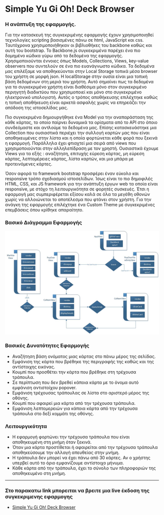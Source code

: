 # Simple Yu Gi Oh! Deck Browser


### Η ανάπτυξη της εφαρμογής.

Για την κατασκευή της συγκεκριμένης εφαρμογής έχουν  χρησιμοποιηθεί τεχνολογίες  scripting βασισμένες πάνω σε html, JavaScript και css. Ταυτόχρονα χρησιμοποιήθηκαν οι βιβλιοθήκες του backbone καθώς και αυτή του bootstrap. Το Backbone.js συγκεκριμένα παρέχει ένα  πιο δομημένο κώδικα γύρω από τα δεδομένα της εφαρμογής. Χρησιμοποιούνται  έννοιες όπως Models, Collections, Views, key-value observers που συντελούν σε ένα πιο ευανάγνωστο κώδικα. Τα δεδομένα μας επιλέξαμε να αποθηκεύονται στην  Local Storage τοπικά μέσα browser του χρήστη σε μορφή json. Η localStorage στην ουσία είναι μια τοπική βάση δεδομένων στη μεριά του χρήστη. Αυτό σημαίνει πως τα δεδομένα για το συγκεκριμένο χρήστη είναι διαθέσιμα μόνο στον συγκεκριμένο περιηγητή διαδικτύου που χρησιμοποιεί και μόνο στο συγκεκριμένο ηλεκτρονικό υπολογιστή. Αυτός ο τρόπος αποθήκευσης επιλέχτηκε καθώς η τοπική αποθήκευση είναι αρκετά ασφαλής χωρίς να επηρεάζει την απόδοση της ιστοσελίδας μας.

Πιο συγκεκριμένα δημιουργήθηκε ένα Model για την αναπαράσταση της κάθε κάρτας, το οποίo παίρνει δυναμικά τα ορίσματα από το API στο όποιο συνδεόμαστε και αντλούμε τα δεδομένα μας. Επίσης κατασκευάστηκε μια Collection που ουσιαστικά περιέχει την συλλογή καρτών μας που είναι αποθηκευμένες στην λίστα και η οποία φορτώνεται κάθε φορά που ξεκινά η εφαρμογή. Παράλληλα έχει φτιαχτεί μια σειρά από views που χρησιμοποιούνται στην αλληλεπίδραση με τον χρηστή. Ουσιαστικά έχουμε Views για τα εξής : αναζήτηση, επιτυχής εύρεση κάρτας, μη εύρεση κάρτας, λεπτομέρειες κάρτας, λίστα καρτών, και μια μπάρα με προτεινόμενες κάρτες. 

Όσον αφορά τo framework bootstrap προσφέρει έναν εύκολο και responsive  τρόπο σχεδιασμού ιστοσελίδων. Ίσως είναι το πιο δημοφιλές HTML, CSS, και JS framework για την ανάπτυξη έργων web τα οποία είναι responsive, με στόχο τη λειτουργικότητα σε φορητές συσκευές. Έτσι η εφαρμογή μας συμπεριφέρεται εξίσου καλά σε όλα τα μεγέθη οθονών χωρίς να αλλοιώνεται το αποτέλεσμα που φτάνει στον χρήστη. Για την ανάγκη της εφαρμογής επιλέχτηκε ένα Custom Theme με συγκεκριμένες επεμβάσεις όπου κρίθηκε απαραίτητο.

### Βασικό Διάγραμμα Εφαρμογής

![Yu Gi Oh](https://github.com/thanostath13/yugi/blob/master/img/yugi_diagram.jpg "Simple Yu Gi Oh! Deck Browser diagram")

### Βασικές Δυνατότητες Εφαρμογής

* Αναζήτηση βάση ονόματος μιας κάρτας στο πάνω μέρος της σελίδας.
* Εμφάνιση της κάρτα που βρέθηκε της περιγραφής της καθώς και της αντίστοιχης εικόνας.
* Κουμπί που προσθέτει την κάρτα που βρέθηκε στη τρέχουσα τράπουλα.
* Σε περίπτωση που δεν βρεθεί κάποια κάρτα με το όνομα αυτό  εμφάνιση αντιστοίχου popover.
* Εμφάνιση τρέχουσας τράπουλας σε λίστα στο αριστερό μέρος της οθόνης. 
* Κουμπί που αφαιρεί μια κάρτα από την τρέχουσα τράπουλα.
* Εμφάνιση λεπτομερειών για κάποια κάρτα από την τρέχουσα τράπουλα στο δεξί κομμάτι της οθόνης.

### Λειτουργικότητα

* Η εφαρμογή φορτώνει την τρέχουσα τράπουλα που είναι αποθηκευμένη στη μνήμη όταν ξεκινά.
* Όταν μια κάρτα προστίθεται ή αφαιρείται από την τρέχουσα τράπουλα αποθηκεύσουμε την αλλαγή απευθείας στην μνήμη.
* Η τράπουλα δεν μπορεί να έχει πάνω από 30 κάρτες. Αν ο χρήστης υπερβεί αυτό το όριο  εμφανίζουμε αντίστοιχο μήνυμα.
* Κάθε κάρτα από την τράπουλα, έχει το σύνολο των πληροφοριών της αποθηκευμένο στη μνήμη.

***

### Στο παρακατω link μπορειται να βρειτε μια live έκδοση της συγκεκριμενης εφαρμογης

* [Simple Yu Gi Oh! Deck Browser](https://thanostath13.github.io/yugi/ "Simple Yu Gi Oh! Deck Browser")

